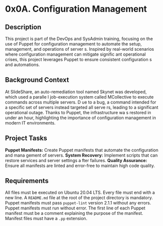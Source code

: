  # 0x0A. Configuration Management
  
  ## Description
This project is part of the DevOps and SysAdmin training, focusing on the use of Puppet     for configuration management to automate the setup, management, and operations of server    s. Inspired by real-world scenarios where configuration management can mitigate signific    ant operational crises, this project leverages Puppet to ensure consistent configuration    s and automations.

 ## Background Context
At SlideShare, an auto-remediation tool named Skynet was developed, which used a paralle    l job-execution system called MCollective to execute commands across multiple servers. D    ue to a bug, a command intended for a specific set of servers instead targeted all serve    rs, leading to a significant operational outage. Thanks to Puppet, the infrastructure wa    s restored in under an hour, highlighting the importance of configuration management in     modern IT environments.

 ## Project Tasks
**Puppet Manifests:** Create Puppet manifests that automate the configuration and mana    gement of servers.
**System Recovery:** Implement scripts that can restore services and server settings a    fter failures.
**Quality Assurance:** Ensure all manifests are linted and error-free to maintain high     code quality.

## Requirements
All files must be executed on Ubuntu 20.04 LTS.
Every file must end with a new line.
A `README.md` file at the root of the project directory is mandatory.
Puppet manifests must pass `puppet-lint` version 2.1.1 without any errors.
Puppet manifests must run without error.
The first line of each Puppet manifest must be a comment explaining the purpose of the     manifest.
Manifest files must have a `.pp` extension.
